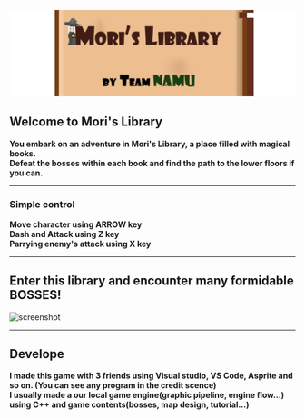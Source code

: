 ![banner](Project/assets/banner.png)

## Welcome to Mori's Library
**You embark on an adventure in Mori's Library, a place filled with magical books.<br>Defeat the bosses within each book and find the path to the lower floors if you can.**

---

### Simple control
**Move character using ARROW key**<br>
**Dash and Attack using Z key**<br>
**Parrying enemy's attack using X key**

---

## Enter this library and encounter many formidable BOSSES!

![screenshot](https://piskel-imgstore-b.appspot.com/img/860f1619-e5c2-11ef-8a88-7b055d79be7f.gif)

---

## Develope
**I made this game with 3 friends using Visual studio, VS Code, Asprite and so on. (You can see any program in the credit scence)** <br>
**I usually made a our local game engine(graphic pipeline, engine flow...) using C++ and game contents(bosses, map design, tutorial...)**
